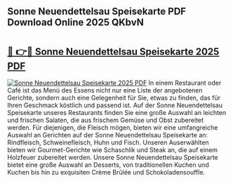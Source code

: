 ## Sonne Neuendettelsau Speisekarte PDF Download Online 2025 QKbvN

# <h2><a href="http://gc9eye1.nevu.top/?p=Sonne+Neuendettelsau+Speisekarte">🔗 👉🔴 Sonne Neuendettelsau Speisekarte 2025 PDF</a></h2>

[![Sonne Neuendettelsau Speisekarte 2025 PDF](https://i.imgur.com/dBaPXMq.png)](http://gc9eye1.nevu.top/?p=Sonne+Neuendettelsau+Speisekarte)
In einem Restaurant oder Café ist das Menü des Essens nicht nur eine Liste der angebotenen Gerichte, sondern auch eine Gelegenheit für Sie, etwas zu finden, das für Ihren Geschmack köstlich und passend ist. Auf der Sonne Neuendettelsau Speisekarte unseres Restaurants finden Sie eine große Auswahl an leichten und frischen Salaten, die aus frischem Gemüse und Obst zubereitet werden. Für diejenigen, die Fleisch mögen, bieten wir eine umfangreiche Auswahl an Gerichten auf der Sonne Neuendettelsau Speisekarte an: Rindfleisch, Schweinefleisch, Huhn und Fisch. Unseren Auserwählten bieten wir Gourmet-Gerichte wie Schaschlik und Steak an, die auf einem Holzfeuer zubereitet werden. Unsere Sonne Neuendettelsau Speisekarte bietet eine große Auswahl an Desserts, von traditionellen Kuchen und Kuchen bis hin zu exquisiten Crème Brûlée und Schokoladensouffle.
